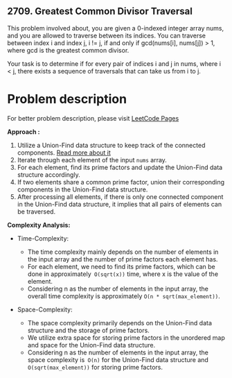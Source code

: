 ## 2709. Greatest Common Divisor Traversal

This problem involved about, you are given a 0-indexed integer array nums, and you are allowed to traverse between its indices. You can traverse between index i and index j, i != j, if and only if gcd(nums[i], nums[j]) > 1, where gcd is the greatest common divisor.<br/>

Your task is to determine if for every pair of indices i and j in nums, where i < j, there exists a sequence of traversals that can take us from i to j.

# Problem description

For better problem description, please visit [LeetCode Pages](https://leetcode.com/problems/greatest-common-divisor-traversal/description/)

**Approach :**<br/>

1. Utilize a Union-Find data structure to keep track of the connected components. [Read more about it](https://github.com/AlaminPu1007/Data-structure-Algorithm/blob/master/DataStructure%20%26%20Algorithm/Graph/Disjoint%20Set%2C%20Union%20by%20Rank%20%2C%20Union%20by%20Size%2C%20%20Path%20Compression/Union%20by%20Size/disjoint_set.cpp)
2. Iterate through each element of the input `nums` array.
3. For each element, find its prime factors and update the Union-Find data structure accordingly.
4. If two elements share a common prime factor, union their corresponding components in the Union-Find data structure.
5. After processing all elements, if there is only one connected component in the Union-Find data structure, it implies that all pairs of elements can be traversed.

**Complexity Analysis:**<br/>

-   Time-Complexity:

    -   The time complexity mainly depends on the number of elements in the input array and the number of prime factors each element has.
    -   For each element, we need to find its prime factors, which can be done in approximately` O(sqrt(x))` time, where x is the value of the element.
    -   Considering n as the number of elements in the input array, the overall time complexity is approximately `O(n * sqrt(max_element))`.

-   Space-Complexity:
    -   The space complexity primarily depends on the Union-Find data structure and the storage of prime factors.
    -   We utilize extra space for storing prime factors in the unordered map and space for the Union-Find data structure.
    -   Considering n as the number of elements in the input array, the space complexity is` O(n)` for the Union-Find data structure and `O(sqrt(max_element))` for storing prime factors.
